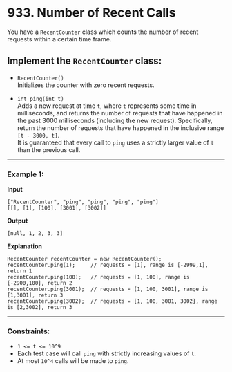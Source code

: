 # 933. Number of Recent Calls

You have a `RecentCounter` class which counts the number of recent requests within a certain time frame.

## Implement the `RecentCounter` class:

- `RecentCounter()`  
    Initializes the counter with zero recent requests.

- `int ping(int t)`  
    Adds a new request at time `t`, where `t` represents some time in milliseconds, and returns the number of requests that have happened in the past 3000 milliseconds (including the new request). Specifically, return the number of requests that have happened in the inclusive range `[t - 3000, t]`.  
    It is guaranteed that every call to `ping` uses a strictly larger value of `t` than the previous call.

---

### Example 1:

**Input**  
```plaintext
["RecentCounter", "ping", "ping", "ping", "ping"]
[[], [1], [100], [3001], [3002]]
```

**Output**  
```plaintext
[null, 1, 2, 3, 3]
```

**Explanation**  
```plaintext
RecentCounter recentCounter = new RecentCounter();
recentCounter.ping(1);     // requests = [1], range is [-2999,1], return 1
recentCounter.ping(100);   // requests = [1, 100], range is [-2900,100], return 2
recentCounter.ping(3001);  // requests = [1, 100, 3001], range is [1,3001], return 3
recentCounter.ping(3002);  // requests = [1, 100, 3001, 3002], range is [2,3002], return 3
```

---

### Constraints:

- `1 <= t <= 10^9`
- Each test case will call `ping` with strictly increasing values of `t`.
- At most `10^4` calls will be made to `ping`.